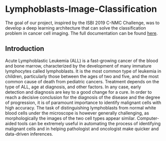 # Lymphoblasts-Image-Classification
The goal of our project, inspired by the ISBI 2019 C-NMC Challenge, was to develop a deep learning architecture that can solve the classification problem in cancer cell imaging. The full documentation can be found [here](Report.pdf).

## Introduction
Acute Lymphoblastic Leukemia (ALL) is a fast-growing cancer of the blood and bone marrow, characterized by the development of many immature lymphocytes called lymphoblasts. It is the most common type of leukemia in children, particularly those between the ages of two and five, and the most common cause of death from pediatric cancers. Treatment depends on the type of ALL, age at diagnosis, and other factors. In any case, early detection and diagnosis are key to a good change for a cure. In order to reach a decisive conclusion for the diagnosis of the disease and the degree of progression, it is of paramount importance to identify malignant cells with high accuracy. The task of distinguishing lymphoblasts from normal white blood cells under the microscope is however generally challenging, as morphologically the images of the two cell types appear similar. Computer-aided tools can be extremely useful in automating the process of identifying malignant cells and in helping pathologist and oncologist make quicker and data-driven inferences.
